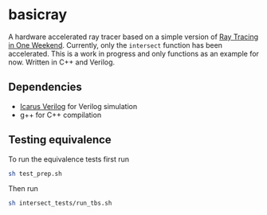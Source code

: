 # basicray

A hardware accelerated ray tracer based on a simple version of [Ray Tracing in One Weekend](https://raytracing.github.io/books/RayTracingInOneWeekend.html). Currently, only the `intersect` function has been accelerated. This is a work in progress and only functions as an example for now. Written in C++ and Verilog.

## Dependencies
- [Icarus Verilog](http://iverilog.icarus.com/) for Verilog simulation
- g++ for C++ compilation

## Testing equivalence

To run the equivalence tests first run

```bash
sh test_prep.sh
```

Then run

```bash
sh intersect_tests/run_tbs.sh
```
